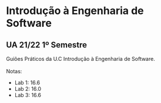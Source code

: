 # Introdução à Engenharia de Software
## UA 21/22 1º Semestre

Guiões Práticos da U.C Introdução à Engenharia de Software. <br></br>
Notas:
  - Lab 1: 16.6
  - Lab 2: 16.0
  - Lab 3: 16.6
